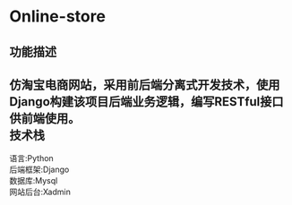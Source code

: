 # Online-store
功能描述
-
仿淘宝电商网站，采用前后端分离式开发技术，使用Django构建该项目后端业务逻辑，编写RESTful接口供前端使用。  
技术栈
-
语言:Python  
后端框架:Django  
数据库:Mysql  
网站后台:Xadmin  
